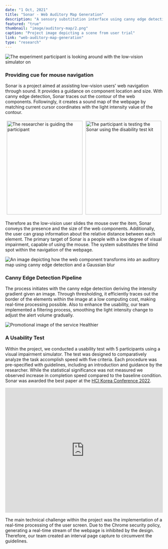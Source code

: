 ```yaml
---
date: "1 Oct, 2021"
title: "Sonar - Web Auditory Map Generation"
description: "A sensory substitution interface using canny edge detection for BLV individuals' mouse usage"
featured: "true"
thumbnail: "image/auditory-map/2.png"
caption: "Project image depicting a scene from user trial"
link: "web-auditory-map-generation"
type: "research"
---
```


![The experiment participant is looking around with the low-vision simulator on](/image/auditory-map/2.png)

### Providing cue for mouse navigation

Sonar is a project aimed at assisting low-vision users' web navigation through sound. It provides a guidance on component location and size. With canny edge detection, Sonar traces out the contour of the web components. Followingly, it creates a sound map of the webpage by matching current cursor coordinates with the light intensity value of the contour.

<div style="display: flex;">
    <div style="flex: 1; padding: 5px;">
        <img src="/image/auditory-map/1.png" alt="The researcher is guiding the participant" style="width: 100%; object-fit: cover; height: 300px;">
    </div>
    <div style="flex: 1; padding: 5px;">
        <img src="/image/auditory-map/3.png" alt="The participant is testing the Sonar using the disability test kit" style="width: 100%;
        object-fit: cover; height: 300px;">
    </div>
</div>


Therefore as the low-vision user slides the mouse over the item, Sonar conveys the presence and the size of the web components. Additionally, the user can grasp information about the relative distance between each element. The primary target of Sonar is a people with a low degree of visual impairment, capable of using the mouse. The system substitutes the blind spot within the navigation of the webpage.

![An image depicting how the web component transforms into an auditory map using canny edge detection and a Gaussian blur](/image/auditory-map/4.png)

### Canny Edge Detection Pipeline

The process initiates with the canny edge detection deriving the intensity gradient given an image. Through thresholding, it efficiently traces out the border of the elements within the image at a low computing cost, making real-time processing possible. Also to enhance the usability, our team implemented a filtering process, smoothing the light intensity change to adjust the alert volume gradually.

![Promotional image of the service Healthier](/image/auditory-map/6.png)

### A Usability Test

Within the project, we conducted a usability test with 5 participants using a visual impairment simulator. The test was designed to comparatively analyze the task accomplish speed with five criteria. Each procedure was pre-specified with guidelines, including an introduction and guidance by the researcher. While the statistical significance was not measured we observed increase in completion speed compared to the baseline condition. Sonar was awarded the best paper at the [HCI Korea Conference 2022](https://conference.hcikorea.org/hcik2022/creative/awarded_CA.asp).

<iframe width="100%" height="400" src="https://www.youtube.com/embed/XyCS2OWlWWQ?si=VfEpGMYsO3O3ve8-" title="YouTube video player" frameborder="0" allow="accelerometer; autoplay; clipboard-write; encrypted-media; gyroscope; picture-in-picture; web-share" allowfullscreen></iframe>

The main technical challenge within the project was the implementation of a real-time processing of the user screen. Due to the Chrome security policy, generating a real-time stream of the webpage is inhibited by the design. Therefore, our team created an interval page capture to circumvent the guidelines.

